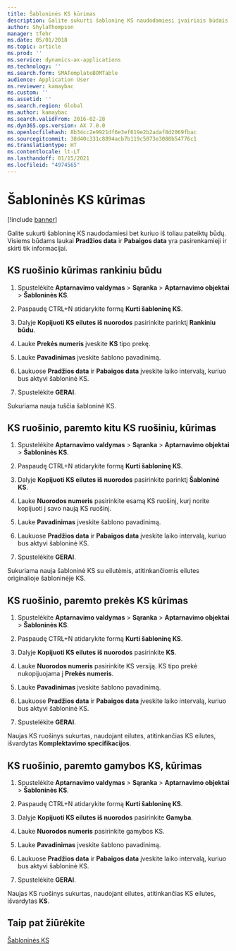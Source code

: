 ```yaml
---
title: Šabloninės KS kūrimas
description: Galite sukurti šabloninę KS naudodamiesi įvairiais būdais.
author: ShylaThompson
manager: tfehr
ms.date: 05/01/2018
ms.topic: article
ms.prod: ''
ms.service: dynamics-ax-applications
ms.technology: ''
ms.search.form: SMATemplateBOMTable
audience: Application User
ms.reviewer: kamaybac
ms.custom: ''
ms.assetid: ''
ms.search.region: Global
ms.author: kamaybac
ms.search.validFrom: 2016-02-28
ms.dyn365.ops.version: AX 7.0.0
ms.openlocfilehash: 8b34cc2e9921df6e3ef619e2b2adaf8d2069fbac
ms.sourcegitcommit: 38d40c331c8894acb7b119c5073e3088b54776c1
ms.translationtype: HT
ms.contentlocale: lt-LT
ms.lasthandoff: 01/15/2021
ms.locfileid: "4974565"
---
```

# <a name="create-a-template-bom"></a>Šabloninės KS kūrimas   

[!include [banner](../includes/banner.md)]


Galite sukurti šabloninę KS naudodamiesi bet kuriuo iš toliau pateiktų būdų. Visiems būdams laukai **Pradžios data** ir **Pabaigos data** yra pasirenkamieji ir skirti tik informacijai.

## <a name="create-a-template-bom-manually"></a>KS ruošinio kūrimas rankiniu būdu

1.  Spustelėkite **Aptarnavimo valdymas** \> **Sąranka** \> **Aptarnavimo objektai** \> **Šabloninės KS**.

2.  Paspaudę CTRL+N atidarykite formą **Kurti šabloninę KS**.

3.  Dalyje **Kopijuoti KS eilutes iš nuorodos** pasirinkite parinktį **Rankiniu būdu**.

4.  Lauke **Prekės numeris** įveskite **KS** tipo prekę.

5.  Lauke **Pavadinimas** įveskite šablono pavadinimą.

6.  Laukuose **Pradžios data** ir **Pabaigos data** įveskite laiko intervalą, kuriuo bus aktyvi šabloninė KS.

7.  Spustelėkite **GERAI**.

Sukuriama nauja tuščia šabloninė KS.

## <a name="create-a-template-bom-based-on-another-template-bom"></a>KS ruošinio, paremto kitu KS ruošiniu, kūrimas

1.  Spustelėkite **Aptarnavimo valdymas** \> **Sąranka** \> **Aptarnavimo objektai** \> **Šabloninės KS**.

2.  Paspaudę CTRL+N atidarykite formą **Kurti šabloninę KS**.

3.  Dalyje **Kopijuoti KS eilutes iš nuorodos** pasirinkite parinktį **Šabloninė KS**.

4.  Lauke **Nuorodos numeris** pasirinkite esamą KS ruošinį, kurį norite kopijuoti į savo naują KS ruošinį.

5.  Lauke **Pavadinimas** įveskite šablono pavadinimą.

6.  Laukuose **Pradžios data** ir **Pabaigos data** įveskite laiko intervalą, kuriuo bus aktyvi šabloninė KS.

7.  Spustelėkite **GERAI**.

Sukuriama nauja šabloninė KS su eilutėmis, atitinkančiomis eilutes originalioje šabloninėje KS.

## <a name="create-a-template-bom-based-on-an-item-bom"></a>KS ruošinio, paremto prekės KS kūrimas

1.  Spustelėkite **Aptarnavimo valdymas** \> **Sąranka** \> **Aptarnavimo objektai** \> **Šabloninės KS**.

2.  Paspaudę CTRL+N atidarykite formą **Kurti šabloninę KS**.

3.  Dalyje **Kopijuoti KS eilutes iš nuorodos** pasirinkite **KS**.

4.  Lauke **Nuorodos numeris** pasirinkite KS versiją. KS tipo prekė nukopijuojama į **Prekės numeris**.

5.  Lauke **Pavadinimas** įveskite šablono pavadinimą.

6.  Laukuose **Pradžios data** ir **Pabaigos data** įveskite laiko intervalą, kuriuo bus aktyvi šabloninė KS.

7.  Spustelėkite **GERAI**.

Naujas KS ruošinys sukurtas, naudojant eilutes, atitinkančias KS eilutes, išvardytas **Komplektavimo specifikacijos**.

## <a name="create-a-template-bom-based-on-a-production-bom"></a>KS ruošinio, paremto gamybos KS, kūrimas

1.  Spustelėkite **Aptarnavimo valdymas** \> **Sąranka** \> **Aptarnavimo objektai** \> **Šabloninės KS**.

2.  Paspaudę CTRL+N atidarykite formą **Kurti šabloninę KS**.

3.  Dalyje **Kopijuoti KS eilutes iš nuorodos** pasirinkite **Gamyba**.

4.  Lauke **Nuorodos numeris** pasirinkite gamybos KS.

5.  Lauke **Pavadinimas** įveskite šablono pavadinimą.

6.  Laukuose **Pradžios data** ir **Pabaigos data** įveskite laiko intervalą, kuriuo bus aktyvi šabloninė KS.

7.  Spustelėkite **GERAI**.

Naujas KS ruošinys sukurtas, naudojant eilutes, atitinkančias KS eilutes, išvardytas **KS**.

## <a name="see-also"></a>Taip pat žiūrėkite

[Šabloninės KS](template-boms.md)

  


